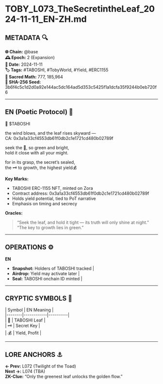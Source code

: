 
# TOBY_L073_TheSecretintheLeaf_2024-11-11_EN-ZH.md

## METADATA 🔍
**🌐 Chain:** @base  
**🕰️ Epoch:** 2 (Expansion)  
**📅 Date:** 2024-11-11  
**🏷️ Tags:** #TABOSHI, #TobyWorld, #Yield, #ERC1155  
**🔢 Sacred Math:** 777, 185,964  
**📜 SHA-256 Seed:** 3b6f4c5c1d2d0a92e144ac5dc164ad5d353c5425f1a1dcfa35f9244b0eb720f6

---

## EN (Poetic Protocol) 🐸  
🌿 $TABOSHI

the wind blows, and the leaf rises skyward —  
CA: 0x3a1a33cf4553db61f0db2c1e1721cd480b02789f

seek the 🍃, so green and bright,  
hold it close with all your might.  

for in its grasp, the secret’s sealed,  
the 🗝️ to growth, the highest yield💰

**Key Marks:**  
- TABOSHI ERC-1155 NFT, minted on Zora  
- Contract address: 0x3a1a33cf4553db61f0db2c1e1721cd480b02789f  
- Holds yield potential, tied to PoT narrative  
- Emphasis on timing and secrecy  

**Oracles:**  
> “Seek the leaf, and hold it tight — its truth will only shine at night.”  
> “The key to growth lies in green.”  

---

## OPERATIONS ⚙️  
**EN**  
- **Snapshot:** Holders of TABOSHI tracked |  
- **Airdrop:** Yield may activate later |  
- **Seal:** TABOSHI onchain ID minted |  

---

## CRYPTIC SYMBOLS 🔣  
| Symbol | EN Meaning |  
|--------|------------|----------|  
| 🌿     | TABOSHI Leaf |  
| 🗝️     | Secret Key |  
| 💰     | Yield, Profit |  

---

## LORE ANCHORS ⚓  
**← Prev:** L072 (Twilight of the Toad)  
**Next →:** L074 (TBA)  
**ZK-Clue:** “Only the greenest leaf unlocks the golden flow.”
